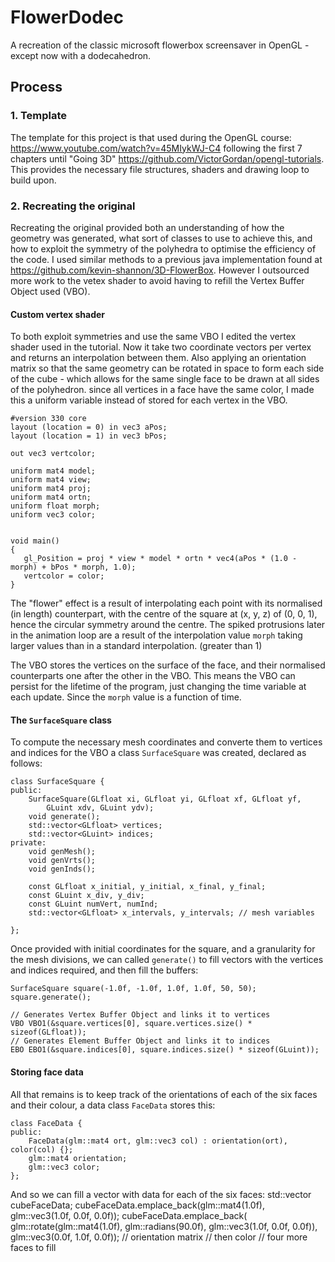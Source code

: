 # FlowerDodec

A recreation of the classic microsoft flowerbox screensaver in OpenGL - except now with a dodecahedron.

## Process

### 1. Template

The template for this project is that used during the OpenGL course: https://www.youtube.com/watch?v=45MIykWJ-C4 following the first 7 chapters until "Going 3D" https://github.com/VictorGordan/opengl-tutorials. This provides the necessary file structures, shaders and drawing loop to build upon.

### 2. Recreating the original

Recreating the original provided both an understanding of how the geometry was generated, what sort of classes to use to achieve this, and how to exploit the symmetry of the polyhedra to optimise the efficiency of the code. I used similar methods to a previous java implementation found at https://github.com/kevin-shannon/3D-FlowerBox. However I outsourced more work to the vetex shader to avoid having to refill the Vertex Buffer Object used (VBO).

#### Custom vertex shader

To both exploit symmetries and use the same VBO I edited the vertex shader used in the tutorial. Now it take two coordinate vectors per vertex and returns an interpolation between them. Also applying an orientation matrix so that the same geometry can be rotated in space to form each side of the cube - which allows for the same single face to be drawn at all sides of the polyhedron. since all vertices in a face have the same color, I made this a uniform variable instead of stored for each vertex in the VBO.

```
#version 330 core
layout (location = 0) in vec3 aPos;
layout (location = 1) in vec3 bPos;

out vec3 vertcolor;

uniform mat4 model;
uniform mat4 view;
uniform mat4 proj;
uniform mat4 ortn;
uniform float morph;
uniform vec3 color;


void main()
{
   gl_Position = proj * view * model * ortn * vec4(aPos * (1.0 - morph) + bPos * morph, 1.0);
   vertcolor = color;
}
```

The "flower" effect is a result of interpolating each point with its normalised (in length) counterpart, with the centre of the square at (x, y, z) of (0, 0, 1), hence the circular symmetry around the centre. The spiked protrusions later in the animation loop are a result of the interpolation value `morph` taking larger values than in a standard interpolation. (greater than 1)

The VBO stores the vertices on the surface of the face, and their normalised counterparts one after the other in the VBO. This means the VBO can persist for the lifetime of the program, just changing the time variable at each update. Since the `morph` value is a function of time.

#### The `SurfaceSquare` class

To compute the necessary mesh coordinates and converte them to vertices and indices for the VBO a class `SurfaceSquare` was created, declared as follows:
```
class SurfaceSquare {
public:
	SurfaceSquare(GLfloat xi, GLfloat yi, GLfloat xf, GLfloat yf,
		GLuint xdv, GLuint ydv);
	void generate();
	std::vector<GLfloat> vertices;
	std::vector<GLuint> indices;	
private:
	void genMesh();
	void genVrts();
	void genInds();

	const GLfloat x_initial, y_initial, x_final, y_final;
	const GLuint x_div, y_div;
	const GLuint numVert, numInd;
	std::vector<GLfloat> x_intervals, y_intervals; // mesh variables

};
```
Once provided with initial coordinates for the square, and a granularity for the mesh divisions, we can called `generate()` to fill vectors with the vertices and indices required, and then fill the buffers:
```
SurfaceSquare square(-1.0f, -1.0f, 1.0f, 1.0f, 50, 50);
square.generate();

// Generates Vertex Buffer Object and links it to vertices
VBO VBO1(&square.vertices[0], square.vertices.size() * sizeof(GLfloat));
// Generates Element Buffer Object and links it to indices
EBO EBO1(&square.indices[0], square.indices.size() * sizeof(GLuint));
```

#### Storing face data

All that remains is to keep track of the orientations of each of the six faces and their colour, a data class `FaceData` stores this:
```
class FaceData {
public:
	FaceData(glm::mat4 ort, glm::vec3 col) : orientation(ort), color(col) {};
	glm::mat4 orientation;
	glm::vec3 color;
};
```
And so we can fill a vector with data for each of the six faces:
	std::vector<FaceData> cubeFaceData;
	cubeFaceData.emplace_back(glm::mat4(1.0f), glm::vec3(1.0f, 0.0f, 0.0f));
	cubeFaceData.emplace_back(
		glm::rotate(glm::mat4(1.0f), glm::radians(90.0f), glm::vec3(1.0f, 0.0f, 0.0f)),
		glm::vec3(0.0f, 1.0f, 0.0f));
		// orientation matrix
		// then color
	// four more faces to fill
